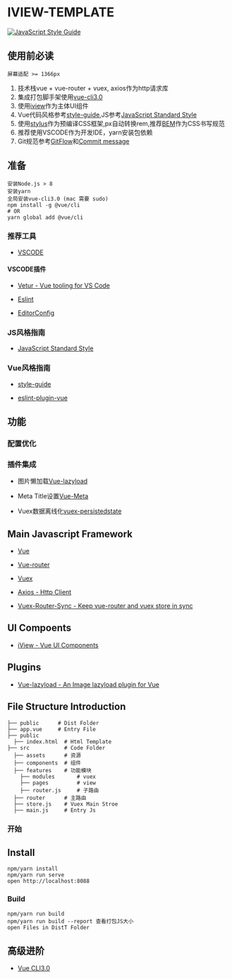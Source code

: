 # IVIEW-TEMPLATE
[![JavaScript Style Guide](https://img.shields.io/badge/code_style-standard-brightgreen.svg)](https://standardjs.com)

## 使用前必读
`屏幕适配 >= 1366px`
1. 技术栈vue + vue-router + vuex, axios作为http请求库
2. 集成打包脚手架使用[vue-cli3.0](https://cli.vuejs.org)
3. 使用[iview](https://www.iviewui.com)作为主体UI组件
4. Vue代码风格参考[style-guide](https://vuefe.cn/v2/style-guide/),JS参考[JavaScript Standard Style](https://standardjs.com/rules-zhcn.html)
5. 使用[stylus](https://www.zhangxinxu.com/jq/stylus/)作为预编译CSS框架,px自动转换rem,推荐[BEM](https://www.w3cplus.com/css/bem-definitions.html)作为CSS书写规范
6. 推荐使用VSCODE作为开发IDE，yarn安装包依赖
7. Git规范参考[GitFlow](https://www.cnblogs.com/lcngu/p/5770288.html)和[Commit message](http://www.ruanyifeng.com/blog/2016/01/commit_message_change_log.html)

## 准备
```
安装Node.js > 8
安装yarn
全局安装vue-cli3.0 (mac 需要 sudo)
npm install -g @vue/cli
# OR
yarn global add @vue/cli
```

### 推荐工具

- [VSCODE](https://code.visualstudio.com/)

#### VSCODE插件

- [Vetur - Vue tooling for VS Code](https://vuejs.github.io/vetur/)

- [Eslint](https://marketplace.visualstudio.com/items?itemName=dbaeumer.vscode-eslint)

- [EditorConfig](https://marketplace.visualstudio.com/items?itemName=EditorConfig.EditorConfig)

### JS风格指南

- [JavaScript Standard Style](https://standardjs.com/rules-zhcn.html)

### Vue风格指南

- [style-guide](https://youzan.github.io/vant/#/zh-CN/style-guide)

- [eslint-plugin-vue](https://github.com/vuejs/eslint-plugin-vue/tree/master/docs/rules)

## 功能

### 配置优化

### 插件集成

- 图片懒加载[Vue-lazyload](https://github.com/hilongjw/vue-lazyload)

- Meta Title设置[Vue-Meta](https://github.com/declandewet/vue-meta)

- Vuex数据离线化[vuex-persistedstate](https://www.npmjs.com/package/vuex-persistedstate)

## Main Javascript Framework

-	[Vue](http://cn.vuejs.org/guide/)

-	[Vue-router](http://router.vuejs.org/zh-cn/index.html)

-	[Vuex](http://vuex.vuejs.org/zh-cn/index.html)

-	[Axios - Http Client](https://github.com/mzabriskie/axios)

-	[Vuex-Router-Sync - Keep vue-router and vuex store in sync](https://github.com/vuejs/vuex-router-sync)

## UI Compoents

-	[iView - Vue UI Components](https://www.iviewui.com)

## Plugins

-	[Vue-lazyload - An Image lazyload plugin for Vue](https://github.com/hilongjw/vue-lazyload)

## File Structure Introduction

```
├── public      # Dist Folder
├── app.vue     # Entry File
├── public
  ├── index.html  # Html Template
├── src           # Code Folder
  ├── assets      # 资源
  ├── components  # 组件
  ├── features    # 功能模块
    ├── modules       # vuex
    ├── pages         # view
    ├── router.js     # 子路由
  ├── router      # 主路由
  ├── store.js    # Vuex Main Stroe
  ├── main.js     # Entry Js
```

### 开始

## Install
```
npm/yarn install
npm/yarn run serve
open http://localhost:8088
```

### Build
```
npm/yarn run build
npm/yarn run build --report 查看打包JS大小
open Files in DistT Folder
```

## 高级进阶

- [Vue CLI3.0](https://cli.vuejs.org)
